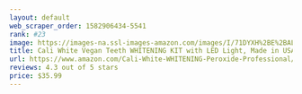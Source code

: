 ```yaml
---
layout: default 
﻿web_scraper_order: 1582906434-5541
rank: #23
image: https://images-na.ssl-images-amazon.com/images/I/71DYXH%2BE%2BAL.jpg
title: Cali White Vegan Teeth WHITENING KIT with LED Light, Made in USA, Natural & Organic Peroxide…
url: https://www.amazon.com/Cali-White-WHITENING-Peroxide-Professional/dp/B0719D35GM/ref=zg_mw_beauty_23?_encoding=UTF8&psc=1&refRID=3TZEQS81A9Z428JNZMKD
reviews: 4.3 out of 5 stars
price: $35.99 
---
```

